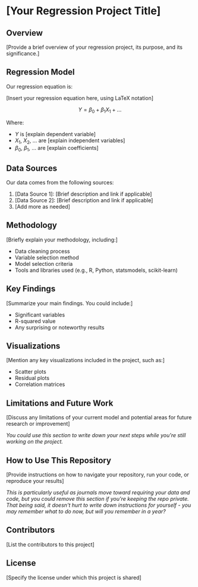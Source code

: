 # [Your Regression Project Title]

## Overview
[Provide a brief overview of your regression project, its purpose, and its significance.]

## Regression Model
Our regression equation is:

[Insert your regression equation here, using LaTeX notation]

$$ Y = \beta_0 + \beta_1 X_1 + ...$$

Where:
- $Y$ is [explain dependent variable]
- $X_1$, $X_2$, ... are [explain independent variables]
- $\beta_0$, $\beta_1$, ... are [explain coefficients]

## Data Sources
Our data comes from the following sources:
1. [Data Source 1]: [Brief description and link if applicable]
2. [Data Source 2]: [Brief description and link if applicable]
3. [Add more as needed]

## Methodology
[Briefly explain your methodology, including:]
- Data cleaning process
- Variable selection method
- Model selection criteria
- Tools and libraries used (e.g., R, Python, statsmodels, scikit-learn)

## Key Findings
[Summarize your main findings. You could include:]
- Significant variables
- R-squared value
- Any surprising or noteworthy results

## Visualizations
[Mention any key visualizations included in the project, such as:]
- Scatter plots
- Residual plots
- Correlation matrices

## Limitations and Future Work
[Discuss any limitations of your current model and potential areas for future research or improvement]

*You could use this section to write down your next steps while you're still working on the project.*

## How to Use This Repository
[Provide instructions on how to navigate your repository, run your code, or reproduce your results]

*This is particularly useful as journals move toward requiring your data and code, but you could remove this section if you're keeping the repo private. That being said, it doesn't hurt to write down instructions for yourself - you may remember what to do now, but will you remember in a year?*

## Contributors
[List the contributors to this project]

## License
[Specify the license under which this project is shared]

